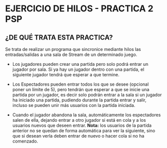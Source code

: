 # EJERCICIO DE HILOS - PRACTICA 2 PSP

## ¿DE QUÉ TRATA ESTA PRACTICA?

Se trata de realizar un programa que sincronice mediante hilos las entradas/salidas a una sala de Stream de un determinado juego.

- Los jugadores pueden crear una partida pero solo podrá entrar un jugador por sala. Si ya hay un jugador dentro con una partida, el siguiente jugador tendrá que esperar a que termine.

- Los Espectadores pueden entrar todos los que se desee (opcional poner un límite de 5), pero tendrán que esperar a que se inicie una partida por un jugador, es decir solo podrán entrar a la sala si un jugador ha iniciado una partida, pudiendo durante la partida entrar y salir, incluso se pueden unir más usuarios con la partida iniciada.

- Cuando el jugador abandona la sala, automáticamente los espectadores salen de ella, dejando entrar a otro jugador si está en cola y a los usuarios nuevos que deseen entrar. **Nota:** los usuarios de la partida anterior no se quedan de forma automática para ver la siguiente, sino que si desean verla deben entrar de nuevo o hacer cola si no ha comenzado.